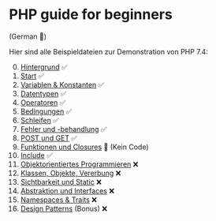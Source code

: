 # PHP guide for beginners


(German :eyes:)

Hier sind alle Beispieldateien zur Demonstration von PHP 7.4:

  0.  [Hintergrund](00.%20Hintergrund) :white_check_mark:
  1.  [Start](01.%20Start) :white_check_mark:
  2.  [Variablen & Konstanten](02.%20Variablen%20&%20Konstanten) :white_check_mark:
  3.  [Datentypen](03.%20Datentypen) :white_check_mark:
  4.  [Operatoren](04.%20Operatoren) :white_check_mark:
  5.  [Bedingungen](05.%20Bedingungen) :white_check_mark:
  6.  [Schleifen](06.%20Schleifen) :white_check_mark:
  7.  [Fehler und -behandlung](07.%20Fehler%20und%20-behandlung) :white_check_mark:
  8.  [POST und GET](08.%20POST%20und%20GET) :white_check_mark:
  9.  [Funktionen und Closures](09.%20Funktionen%20und%20Closures) :construction: (Kein Code)
  10. [Include](10.%20Include) :white_check_mark:
  11. [Objektorientiertes Programmieren](11.%20Objektorientiertes%20Programmieren) :x:
  12. [Klassen, Objekte, Vererbung](12.%20Klassen,%20Objekte,%20Vererbung) :x:
  13. [Sichtbarkeit und Static](13.%20Sichtbarkeit%20und%20Static) :x:
  14. [Abstraktion und Interfaces](14.%20Abstraktion%20und%20Interfaces) :x:
  15. [Namespaces & Traits](15.%20Namespaces%20&%20Traits) :x:
  16. [Design Patterns](16.%20Design%20Patterns) (Bonus) :x:

